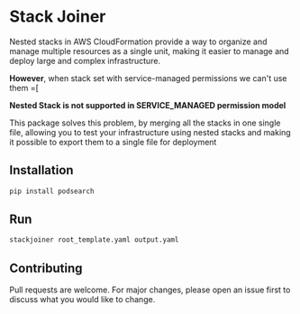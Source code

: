 # Stack Joiner

Nested stacks in AWS CloudFormation provide a way to organize and manage multiple resources as a single unit, making it easier to manage and deploy large and complex infrastructure.

**However**, when stack set with service-managed permissions we can't use them =[

**Nested Stack is not supported in SERVICE_MANAGED permission model**

This package solves this problem, by merging all the stacks in one single file, allowing you to test your infrastructure using nested stacks and making it possible to export them to a single file for deployment


## Installation

```sh
pip install podsearch
```

## Run

```sh
stackjoiner root_template.yaml output.yaml 
```



## Contributing

Pull requests are welcome. For major changes, please open an issue first to discuss what you would like to change.

